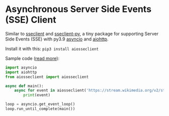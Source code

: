 Asynchronous Server Side Events (SSE) Client 
========================

Similar to [sseclient](https://github.com/btubbs/sseclient) and [sseclient-py](https://github.com/mpetazzoni/sseclient), a tiny package for supporting Server Side Events (SSE) with py3.9 [asyncio](https://www.python.org/dev/peps/pep-3156/) and [aiohttp](http://aiohttp.readthedocs.io/en/stable/).

Install it with this: `pip3 install aiosseclient`

Sample code ([read more](https://wikitech.wikimedia.org/wiki/EventStreams)):
```python
import asyncio
import aiohttp
from aiosseclient import aiosseclient

async def main():
    async for event in aiosseclient('https://stream.wikimedia.org/v2/stream/recentchange'):
        print(event)

loop = asyncio.get_event_loop()
loop.run_until_complete(main())
```